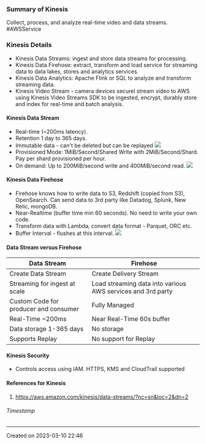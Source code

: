 ### Summary of Kinesis
Collect, process, and analyze real-time video and data streams. #AWSService 
### Kinesis Details
- Kinesis Data Streams: ingest and store data streams for processing.
- Kinesis Data Firehose: extract, transform and load service for streaming data to data lakes, stores and analytics services.
- Kinesis Data Analytics: Apache Flink or SQL to analyze and transform streaming data.
- Kinesis Video Stream - camera devices securel stream video to AWS using Kinesis Video Streams SDK to be ingested, encrypt, durably store and index for real-time and batch analysis.
#### Kinesis Data Stream
- Real-time (~200ms latency). 
- Retention 1 day to 365 days.
- Immutable data - can't be deleted but can be replayed
![](Pasted%20image%2020230310230955.png)
- Provisioned Mode: 1MiB/Second/Shared Write with 2MiB/Second/Shard. Pay per shard provisioned per hour.
- On demand: Up to 200MiB/second write and 400MiB/second read.
![](Pasted%20image%2020230310230208.png)
#### Kinesis Data Firehose
- Firehose knows how to write data to S3, Redshift (copied from S3), OpenSearch. Can send data to 3rd party like Datadog, Splunk, New Relic, mongoDB.
- Near-Realtime (buffer time min 60 seconds). No need to write your own code.
- Transform data with Lambda, convert data format - Parquet, ORC etc.
- Buffer Interval - flushes at this interval.
![](Pasted%20image%2020230310232602.png)

#### Data Stream versus Firehose
| Data Stream| Firehose|
|---|---|
| Create Data Stream | Create Delivery Stream |
| Streaming for ingest at scale| Load streaming data into various AWS services and 3rd party |
| Custom Code for producer and consumer | Fully Managed |
| Real-Time ~200ms| Near Real-Time 60s buffer|
| Data storage 1-365 days| No storage|
| Supports Replay | No support for Replay|



#### Kinesis Security
- Controls access using IAM. HTTPS, KMS and CloudTrail supported

#### References for Kinesis
1. https://aws.amazon.com/kinesis/data-streams/?nc=sn&loc=2&dn=2
###### Timestamp
---
Created on 2023-03-10 22:46